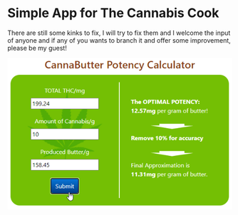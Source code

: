 # Simple App for The Cannabis Cook

There are still some kinks to fix, I will try to fix them and I welcome the input of anyone and if any of you wants to branch it and offer some improvement, please be my guest!

![alt text](https://github.com/desbiensa/CannaButter-Potency-Calculator/blob/main/img_2.png)
